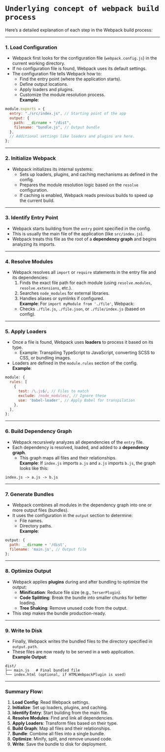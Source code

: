 # `Underlying concept of webpack build process`

Here’s a detailed explanation of each step in the Webpack build process:

---

### 1. **Load Configuration**

- Webpack first looks for the configuration file (`webpack.config.js`) in the current working directory.
- If no configuration file is found, Webpack uses its default settings.
- The configuration file tells Webpack how to:
  - Find the entry point (where the application starts).
  - Define output locations.
  - Apply loaders and plugins.
  - Customize the module resolution process.  
    **Example**:

```javascript
module.exports = {
  entry: "./src/index.js", // Starting point of the app
  output: {
    path: __dirname + "/dist",
    filename: "bundle.js", // Output bundle
  },
  // Additional settings like loaders and plugins are here.
};
```

---

### 2. **Initialize Webpack**

- Webpack initializes its internal systems:
  - Sets up loaders, plugins, and caching mechanisms as defined in the config.
  - Prepares the module resolution logic based on the `resolve` configuration.
  - If caching is enabled, Webpack reads previous builds to speed up the current build.

---

### 3. **Identify Entry Point**

- Webpack starts building from the `entry` point specified in the config.
- This is usually the main file of the application (like `src/index.js`).
- Webpack treats this file as the root of a **dependency graph** and begins analyzing its imports.

---

### 4. **Resolve Modules**

- Webpack resolves all `import` or `require` statements in the entry file and its dependencies:
  1.  Finds the exact file path for each module (using `resolve.modules`, `resolve.extensions`, etc.).
  2.  Searches `node_modules` for external libraries.
  3.  Handles aliases or symlinks if configured.  
      **Example**: For `import myModule from './file'`, Webpack:
  - Checks `./file.js`, `./file.json`, or `./file/index.js` (based on config).

---

### 5. **Apply Loaders**

- Once a file is found, Webpack uses **loaders** to process it based on its type.
  - Example: Transpiling TypeScript to JavaScript, converting SCSS to CSS, or bundling images.
- Loaders are defined in the `module.rules` section of the config.  
  **Example**:

```javascript
module: {
  rules: [
    {
      test: /\.js$/, // Files to match
      exclude: /node_modules/, // Ignore these
      use: 'babel-loader', // Apply Babel for transpilation
    },
  ],
};
```

---

### 6. **Build Dependency Graph**

- Webpack recursively analyzes all dependencies of the `entry` file.
- Each dependency is resolved, loaded, and added to a **dependency graph**.
  - This graph maps all files and their relationships.  
    **Example**:
    If `index.js` imports `a.js` and `a.js` imports `b.js`, the graph looks like this:

```
index.js -> a.js -> b.js
```

---

### 7. **Generate Bundles**

- Webpack combines all modules in the dependency graph into one or more output files (bundles).
- It uses the configuration in the `output` section to determine:
  - File names.
  - Directory paths.  
    **Example**:

```javascript
output: {
  path: __dirname + '/dist',
  filename: 'main.js', // Output file
};
```

---

### 8. **Optimize Output**

- Webpack applies **plugins** during and after bundling to optimize the output:
  - **Minification**: Reduce file size (e.g., `TerserPlugin`).
  - **Code Splitting**: Break the bundle into smaller chunks for better loading.
  - **Tree Shaking**: Remove unused code from the output.
- This step makes the bundle production-ready.

---

### 9. **Write to Disk**

- Finally, Webpack writes the bundled files to the directory specified in `output.path`.
- These files are now ready to be served in a web application.  
  **Example Output**:

```
dist/
├── main.js   # Final bundled file
└── index.html (optional, if HTMLWebpackPlugin is used)
```

---

### Summary Flow:

1. **Load Config**: Read Webpack settings.
2. **Initialize**: Set up loaders, plugins, and caching.
3. **Identify Entry**: Start building from the main file.
4. **Resolve Modules**: Find and link all dependencies.
5. **Apply Loaders**: Transform files based on their type.
6. **Build Graph**: Map all files and their relationships.
7. **Bundle**: Combine all files into a single bundle.
8. **Optimize**: Minify, split, and remove unused code.
9. **Write**: Save the bundle to disk for deployment.
